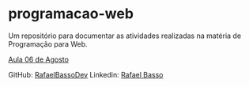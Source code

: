 # programacao-web
Um repositório para documentar as atividades realizadas na matéria de Programação para Web.

[Aula 06 de Agosto](Aula_06_08/index.html)

GitHub: [RafaelBassoDev](github.com/RafaelBassoDev/programacao-web)
Linkedin: [Rafael Basso](www.linkedin.com/in/rafael-basso-889779173/)
